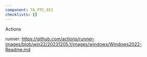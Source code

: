 ```yaml
---
component: TA_PTC_021
checklists: []
---
```


Actions

runner: https://github.com/actions/runner-images/blob/win22/20231205.1/images/windows/Windows2022-Readme.md
